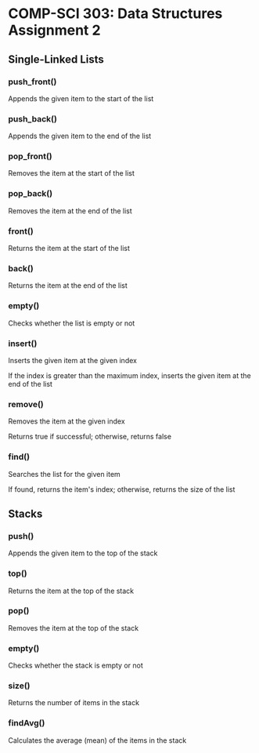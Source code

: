# COMP-SCI 303: Data Structures Assignment 2

## Single-Linked Lists

### push_front()

Appends the given item to the start of the list

### push_back()

Appends the given item to the end of the list

### pop_front()

Removes the item at the start of the list

### pop_back()

Removes the item at the end of the list

### front()

Returns the item at the start of the list

### back()

Returns the item at the end of the list

### empty()

Checks whether the list is empty or not

### insert()

Inserts the given item at the given index

If the index is greater than the maximum index, inserts the given item at the end of the list

### remove()

Removes the item at the given index

Returns true if successful; otherwise, returns false

### find()

Searches the list for the given item

If found, returns the item's index; otherwise, returns the size of the list

## Stacks

### push()

Appends the given item to the top of the stack

### top()

Returns the item at the top of the stack

### pop()

Removes the item at the top of the stack

### empty()

Checks whether the stack is empty or not

### size()

Returns the number of items in the stack

### findAvg()

Calculates the average (mean) of the items in the stack
